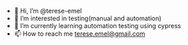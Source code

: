 - 👋 Hi, I’m @terese-emel
- 👀 I’m interested in testing(manual and automation)
- 🌱 I’m currently learning automation testing using cypress
- 📫 How to reach me terese.emel@gmail.com

<!---
terese-emel/terese-emel is a ✨ special ✨ repository because its `README.md` (this file) appears on your GitHub profile.
You can click the Preview link to take a look at your changes.
--->
